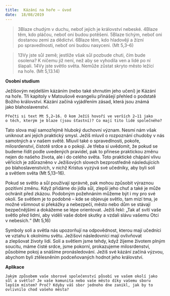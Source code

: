 ```yaml
---
title:  Kázání na hoře – úvod
date:  18/08/2019
---
```


> <p></p>
> 3Blaze chudým v duchu, neboť jejich je království nebeské. 4Blaze těm, kdo pláčou, neboť oni budou potěšeni. 5Blaze tichým, neboť oni dostanou zemi za dědictví. 6Blaze těm, kdo hladovějí a žízní po spravedlnosti, neboť oni budou nasyceni. (Mt 5,3–6)

> <p></p>
> 13Vy jste sůl země; jestliže však sůl pozbude chuti, čím bude osolena? K ničemu již není, než aby se vyhodila ven a lidé po ní šlapali. 14Vy jste světlo světa. Nemůže zůstat skryto město ležící na hoře. (Mt 5,13.14)

**Osobní studium**

Ježíšovým nejdelším kázáním (nebo také shrnutím jeho učení) je Kázání na hoře. Tři kapitoly v Matoušově evangeliu přinášejí přehled o podstatě Božího království. Kázání začíná vyjádřením zásad, která jsou známá jako blahoslavenství.

`Přečti si text Mt 5,2–16. O kom Ježíš hovoří ve verších 2–11 jako o těch, kterým je blaze (jsou šťastní)? Co mají tito lidé společného?`

Tato slova mají samozřejmě hluboký duchovní význam. Nesmí nám však uniknout ani jejich praktický smysl. Ježíš mluvil o rozpoznání chudoby v nás samotných a v našem světě. Mluvil také o spravedlnosti, pokoře, milosrdenství, čistotě srdce a o pokoji. Je třeba si uvědomit, že pokud se budeme řídit podle uvedených pravidel, pak to přinese praktickou změnu nejen do našeho života, ale i do celého světa. Toto praktické chápání vlivu věřících je zdůrazněno v Ježíšových slovech bezprostředně následujících po blahoslavenstvích, v nichž Kristus vyzývá své učedníky, aby byli solí a světlem světa (Mt 5,13–16).

Pokud se světlo a sůl používají správně, pak mohou způsobit výraznou pozitivní změnu. Když přidáme do jídla sůl, zlepší jeho chuť a také je může ochránit před zkázou. Podobným požehnáním můžeme být i my pro své okolí. Se světlem je to podobné – kde se objevuje světlo, tam mizí tma, je možné všimnout si překážky a nebezpečí, město nebo dům se stávají bezpečnějšími a dokážeme se lépe orientovat. Ježíš řekl: „Tak ať svítí vaše světlo před lidmi, aby viděli vaše dobré skutky a vzdali slávu vašemu Otci v nebesích.“ (Mt 5,16)

Symboly soli a světla nás upozorňují na odpovědnost, kterou mají učedníci ve vztahu k okolnímu světu. Ježíšovi následovníci mají ovlivňovat a zlepšovat životy lidí. Solí a světlem jsme tehdy, když žijeme životem plným soucitu, máme čisté srdce, jsme pokorní, prokazujeme milosrdenství, působíme pokoj a snášíme pronásledování. Ježíš své kázání začíná výzvou, abychom byli ztělesněním podceňovaných hodnot jeho království.

**Aplikace**

`Jakým způsobem vaše sborové společenství působí ve vašem okolí jako sůl a světlo? Je vaše komunita nebo vaše město díky vašemu sboru lepším místem? Proč? Kdyby váš sbor jednoho dne zanikl, jak by to ovlivnilo chod vašeho města?`